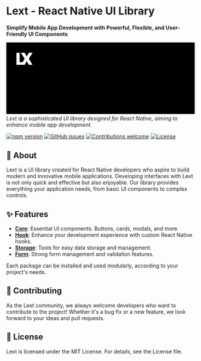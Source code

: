 # Lext - React Native UI Library

**Simplify Mobile App Development with Powerful, Flexible, and User-Friendly UI Components**

![Lext Logo](cover.jpg)  
*Lext is a sophisticated UI library designed for React Native, aiming to enhance mobile app development.*

[![npm version](https://img.shields.io/npm/v/@lextdev/core.svg?style=flat)](https://www.npmjs.com/package/@lextdev/core)
[![GitHub issues](https://img.shields.io/github/issues/lextdev/lext)](https://github.com/lextdev/lext/issues)
[![Contributions welcome](https://img.shields.io/badge/contributions-welcome-orange.svg)](https://github.com/lextdev/lext/pulls)
[![License](https://img.shields.io/badge/license-MIT-blue.svg)](https://opensource.org/licenses/MIT)

## 🚀 About

Lext is a UI library created for React Native developers who aspire to build modern and innovative mobile applications. Developing interfaces with Lext is not only quick and effective but also enjoyable. Our library provides everything your application needs, from basic UI components to complex controls.

## ✨ Features

- [**Core**](packages/core/README.md): Essential UI components. Buttons, cards, modals, and more.
- [**Hook**](packages/hook/README.md): Enhance your development experience with custom React Native hooks.
- [**Storage**](packages/storage/README.md): Tools for easy data storage and management.
- [**Form**](packages/form/README.md): Strong form management and validation features.

Each package can be installed and used modularly, according to your project's needs.

## 🤝 Contributing

As the Lext community, we always welcome developers who want to contribute to the project! Whether it's a bug fix or a new feature, we look forward to your ideas and pull requests.

## 📄 License

Lext is licensed under the MIT License. For details, see the License file.